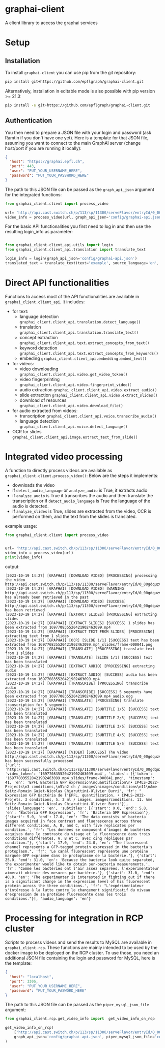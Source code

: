 # graphai-client
A client library to access the graphai services


Setup
=====
Installation
------------

To install `graphai-client` you can use pip from the git repository:
```bash
pip install git+https://github.com/epflgraph/graphai-client.git
```
Alternatively, installation in editable mode is also possible with pip version >= 21.3:
```bash
pip install -e git+https://github.com/epflgraph/graphai-client.git
```
Authentication
--------------
You then need to prepare a JSON file with your login and password (ask Ramtin if you don't have one yet).
Here is a template for that JSON file, assuming you want to connect to the main GraphAI server (change host/port if you are running it locally): 
```json
{
  "host": "https://graphai.epfl.ch",
  "port": 443,
  "user": "PUT_YOUR_USERNAME_HERE",
  "password": "PUT_YOUR_PASSWORD_HERE"
}
```
The path to this JSON file can be passed as the `graph_api_json` argument for the integrated functions:
```python
from graphai_client.client import process_video

url= 'http://api.cast.switch.ch/p/113/sp/11300/serveFlavor/entryId/0_00gdquzv/v/2/ev/3/flavorId/0_i0v49s5y/forceproxy/true/name/a.mp4'
video_info = process_video(url, graph_api_json='config/graphai-api.json')
```
For the basic API functionalities you first need to log in and then use the resulting login_info as parameter:

```python

from graphai_client.client_api.utils import login
from graphai_client.client_api.translation import translate_text

login_info = login(graph_api_json='config/graphai-api.json')
translated_text = translate_text(text='example', source_language='en', target_language='fr', login_info=login_info)
```

Direct API functionalities
=========================

Functions to access most of the API functionalities are available in `graphai_client.client_api`.
It includes:
- for text:
    - language detection `graphai_client.client_api.translation.detect_language()`
    - translation `graphai_client.client_api.translation.translate_text()`
    - concept extraction `graphai_client.client_api.text.extract_concepts_from_text()`
    - keyword detection `graphai_client.client_api.text.extract_concepts_from_keywords()`
    - embeding `graphai_client.client_api.embedding.embed_text()`
- for videos:
    - video downloading `graphai_client.client_api.video.get_video_token()`
    - video fingerprinting `graphai_client.client_api.video.fingerprint_video()`
    - audio extraction `graphai_client.client_api.video.extract_audio()`
    - slide extraction `graphai_client.client_api.video.extract_slides()`
    - download of resources `graphai_client.client_api.video.download_file()`
- for audio extracted from videos:
    - transcription `graphai_client.client_api.voice.transcribe_audio()`
    - language detection `graphai_client.client_api.voice.detect_language()`
- OCR for slides `graphai_client.client_api.image.extract_text_from_slide()`
    

Integrated video processing
===========================

A function to directly process videos are available as `graphai_client.client.process_video()`:
Below are the steps it implements:
- downloads the video
- if `detect_audio_language` or `analyze_audio` is True, it extracts audio
- if `analyze_audio` is True it transcribes the audio and then translate the transcription 
  or if `detect_audio_language` is True the language of the audio is detected.
- if `analyze_slides` is True, slides are extracted from the video, OCR is performed on them, and the text from the 
  slides is translated.
  

example usage:
```python
from graphai_client.client import process_video


url= 'http://api.cast.switch.ch/p/113/sp/11300/serveFlavor/entryId/0_00gdquzv/v/2/ev/3/flavorId/0_i0v49s5y/forceproxy/true/name/a.mp4'
video_info = process_video(url)
print(video_info)
```
output:
```
[2023-10-19 14:27] [GRAPHAI] [DOWNLOAD VIDEO] [PROCESSING] processing the video http://api.cast.switch.ch/p/113/sp/11300/serveFlavor/entryId/0_00gdquzv/v/2/ev/3/flavorId/0_i0v49s5y/forceproxy/true/name/a.mp4
[2023-10-19 14:27] [GRAPHAI] [DOWNLOAD VIDEO] [WARNING] http://api.cast.switch.ch/p/113/sp/11300/serveFlavor/entryId/0_00gdquzv/v/2/ev/3/flavorId/0_i0v49s5y/forceproxy/true/name/a.mp4 has already been retrieved in the past
[2023-10-19 14:27] [GRAPHAI] [DOWNLOAD VIDEO] [SUCCESS] http://api.cast.switch.ch/p/113/sp/11300/serveFlavor/entryId/0_00gdquzv/v/2/ev/3/flavorId/0_i0v49s5y/forceproxy/true/name/a.mp4 has been retrieved
[2023-10-19 14:27] [GRAPHAI] [EXTRACT SLIDES] [PROCESSING] extracting slides
[2023-10-19 14:27] [GRAPHAI] [EXTRACT SLIDES] [SUCCESS] 1 slides has been extracted from 169770835520421902463099.mp4
[2023-10-19 14:27] [GRAPHAI] [EXTRACT TEXT FROM SLIDES] [PROCESSING] extracting text from 1 slides
[2023-10-19 14:27] [GRAPHAI] [OCR] [SLIDE 1/1] [SUCCESS] text has been extracted from 169770835520421902463099.mp4_slides/frame-000041.png
[2023-10-19 14:27] [GRAPHAI] [TRANSLATE] [PROCESSING] translate text from 1 slides
[2023-10-19 14:27] [GRAPHAI] [TRANSLATE] [SLIDE 1/1] [SUCCESS] text has been translated
[2023-10-19 14:27] [GRAPHAI] [EXTRACT AUDIO] [PROCESSING] extracting audio
[2023-10-19 14:27] [GRAPHAI] [EXTRACT AUDIO] [SUCCESS] audio has been extracted from 169770835520421902463099.mp4
[2023-10-19 14:27] [GRAPHAI] [TRANSCRIBE] [PROCESSING] transcribe audio
[2023-10-19 14:27] [GRAPHAI] [TRANSCRIBE] [SUCCESS] 5 segments have been extracted from 169770835520421902463099.mp4_audio.ogg
[2023-10-19 14:27] [GRAPHAI] [TRANSLATE] [PROCESSING] translate transcription for 5 segments
[2023-10-19 14:27] [GRAPHAI] [TRANSLATE] [SUBTITLE 1/5] [SUCCESS] text has been translated
[2023-10-19 14:27] [GRAPHAI] [TRANSLATE] [SUBTITLE 2/5] [SUCCESS] text has been translated
[2023-10-19 14:27] [GRAPHAI] [TRANSLATE] [SUBTITLE 3/5] [SUCCESS] text has been translated
[2023-10-19 14:27] [GRAPHAI] [TRANSLATE] [SUBTITLE 4/5] [SUCCESS] text has been translated
[2023-10-19 14:27] [GRAPHAI] [TRANSLATE] [SUBTITLE 5/5] [SUCCESS] text has been translated
[2023-10-19 14:27] [GRAPHAI] [VIDEO] [SUCCESS] The video http://api.cast.switch.ch/p/113/sp/11300/serveFlavor/entryId/0_00gdquzv/v/2/ev/3/flavorId/0_i0v49s5y/forceproxy/true/name/a.mp4 has been successfully processed
{'url': 'http://api.cast.switch.ch/p/113/sp/11300/serveFlavor/entryId/0_00gdquzv/v/2/ev/3/flavorId/0_i0v49s5y/forceproxy/true/name/a.mp4', 'video_token': '169770835520421902463099.mp4', 'slides': [{'token': '169770835520421902463099.mp4_slides/frame-000041.png', 'timestamp': 41, 'en': 'EPFL Bacteria GFP expression\nquantification\n• IP4LS-2022-Projects\n3 conditions,\n5\n2 ch / images\nimages/conditions\n11\nAme Seitz-Romain Guiet-Nicolas Chiaruttini-Olivier Burri', 'fr': " Expression GFP Bactéria de l'EPFL. quantification. • IP4LS-2022-Projets. 3 conditions, 5. 2 ml / images. images/conditions. 11. Ame Seitz-Romain Guiet-Nicolas Chiaruttini-Olivier Burri"}], 'slides_language': 'en', 'subtitles': [{'start': 0.0, 'end': 5.0, 'en': 'Bacteria GFP Expression', 'fr': 'Bacteria GFP Expression'}, {'start': 5.0, 'end': 17.0, 'en': 'The data consists of bacteria images acquired in face contrast and fluorescence across three different conditions, A, B, and C, with five replicates per condition.', 'fr': "Les données se composent d'images de bactéries acquises dans le contraste du visage et la fluorescence dans trois conditions différentes, A, B et C, avec cinq répliques par condition."}, {'start': 17.0, 'end': 24.0, 'en': "The fluorescent channel represents a GFP-tagged protein expressed in the bacteria's protoplasm.", 'fr': 'Le canal fluorescent représente une protéine marquée GFP exprimée dans le protoplasme de la bactérie.'}, {'start': 25.0, 'end': 31.0, 'en': 'Because the bacteria look quite separated, the experimenter would like to obtain per-bacteria measurements.', 'fr': "Comme les bactéries ont l'air assez séparées, l'expérimentateur aimerait obtenir des mesures par bactérie."}, {'start': 31.0, 'end': 40.0, 'en': 'The experimenter is interested in fighting out if there is a significant change in the expression level of his fluorescent protein across the three conditions.', 'fr': "L'expérimentateur s'intéresse à la lutte contre le changement significatif du niveau d'expression de sa protéine fluorescente dans les trois conditions."}], 'audio_language': 'en'}
```

Processing for integration in RCP cluster
=========================================

Scripts to process videos and send the results to MySQL are available in `graphai_client.rcp`. 
These functions are mainly intended to be used by the docker image to be deployed on the RCP cluster.
To use those, you need an additional JSON file containing the login and password for MySQL, here is the template: 
```json
{
  "host": "localhost",
  "port": 3306,
  "user": "PUT_YOUR_USERNAME_HERE",
  "password": "PUT_YOUR_PASWORD_HERE"
}
```
The path to this JSON file can be passed as the `piper_mysql_json_file` argument:
```python
from graphai_client.rcp.get_video_info import  get_video_info_on_rcp

get_video_info_on_rcp(
    ['http://api.cast.switch.ch/p/113/sp/11300/serveFlavor/entryId/0_00gdquzv/v/2/ev/3/flavorId/0_i0v49s5y/forceproxy/true/name/a.mp4'], 
    graph_api_json='config/graphai-api.json', piper_mysql_json_file='config/piper_db.json'
)
```
